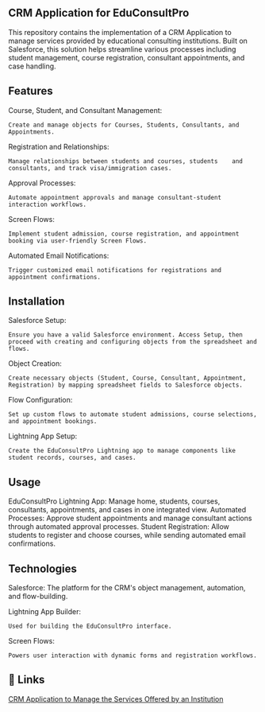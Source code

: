 

## CRM Application for EduConsultPro

This repository contains the implementation of a CRM Application to manage services provided by educational consulting institutions. Built on Salesforce, this solution helps streamline various processes including student management, course registration, consultant appointments, and case handling.

## Features

Course, Student, and Consultant Management: 

    Create and manage objects for Courses, Students, Consultants, and Appointments.

Registration and Relationships:

    Manage relationships between students and courses, students    and consultants, and track visa/immigration cases.

Approval Processes:

    Automate appointment approvals and manage consultant-student interaction workflows.

Screen Flows: 

    Implement student admission, course registration, and appointment booking via user-friendly Screen Flows.

Automated Email Notifications:

    Trigger customized email notifications for registrations and appointment confirmations.

## Installation

Salesforce Setup:

    Ensure you have a valid Salesforce environment. Access Setup, then proceed with creating and configuring objects from the spreadsheet and flows.

Object Creation: 

    Create necessary objects (Student, Course, Consultant, Appointment, Registration) by mapping spreadsheet fields to Salesforce objects.

Flow Configuration:

    Set up custom flows to automate student admissions, course selections, and appointment bookings.

Lightning App Setup: 

    Create the EduConsultPro Lightning app to manage components like student records, courses, and cases.

## Usage

EduConsultPro Lightning App: Manage home, students, courses, consultants, appointments, and cases in one integrated view.
Automated Processes: Approve student appointments and manage consultant actions through automated approval processes.
Student Registration: Allow students to register and choose courses, while sending automated email confirmations.

## Technologies
Salesforce: The platform for the CRM's object management, automation, and flow-building.

Lightning App Builder:

    Used for building the EduConsultPro interface.
    
Screen Flows: 

    Powers user interaction with dynamic forms and registration workflows.
## 🔗 Links
[CRM Application to Manage the Services Offered by an Institution](https://drive.google.com/file/d/1qCtdHUEB9gibW_lX2hQwhYfa5LwtQdln/view)

